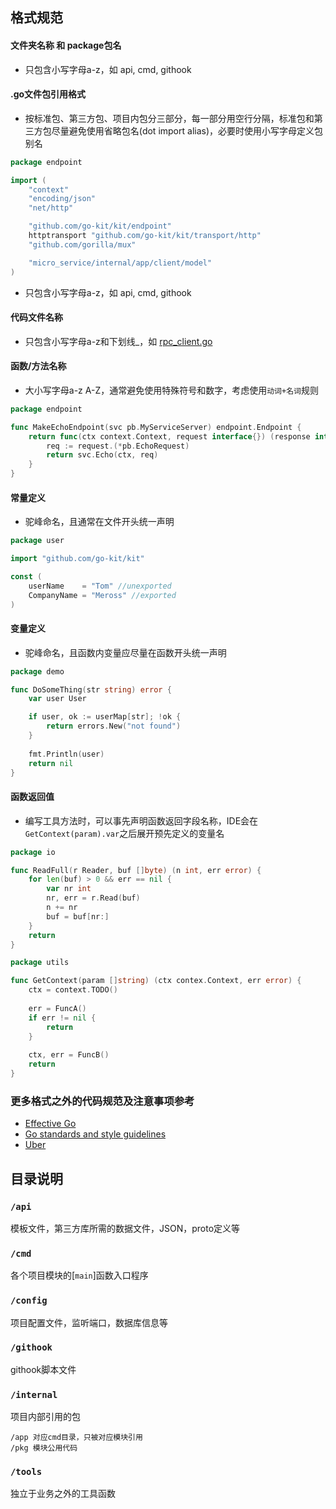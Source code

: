 
## 格式规范

#### 文件夹名称 和 package包名

* 只包含小写字母a-z，如 api, cmd, githook

#### .go文件包引用格式

* 按标准包、第三方包、项目内包分三部分，每一部分用空行分隔，标准包和第三方包尽量避免使用省略包名(dot import alias)，必要时使用小写字母定义包别名

```go
package endpoint

import (
	"context"
	"encoding/json"
	"net/http"

	"github.com/go-kit/kit/endpoint"
	httptransport "github.com/go-kit/kit/transport/http"
	"github.com/gorilla/mux"

	"micro_service/internal/app/client/model"
)
```

* 只包含小写字母a-z，如 api, cmd, githook

#### 代码文件名称

* 只包含小写字母a-z和下划线_，如 [rpc_client.go](https://gitee.com/Skyd188/micro_services/blob/master/internal/app/client/myendpoint/rpc_client.go)

#### 函数/方法名称

* 大小写字母a-z A-Z，通常避免使用特殊符号和数字，考虑使用`动词+名词`规则

```go
package endpoint

func MakeEchoEndpoint(svc pb.MyServiceServer) endpoint.Endpoint {
	return func(ctx context.Context, request interface{}) (response interface{}, err error) {
		req := request.(*pb.EchoRequest)
		return svc.Echo(ctx, req)
	}
}
```

#### 常量定义

* 驼峰命名，且通常在文件开头统一声明

```go
package user

import "github.com/go-kit/kit"

const (
    userName    = "Tom" //unexported
    CompanyName = "Meross" //exported
)
```

#### 变量定义

* 驼峰命名，且函数内变量应尽量在函数开头统一声明

```go
package demo

func DoSomeThing(str string) error {
    var user User

    if user, ok := userMap[str]; !ok {
        return errors.New("not found")
    }
    
    fmt.Println(user)
    return nil
}
```

#### 函数返回值

* 编写工具方法时，可以事先声明函数返回字段名称，IDE会在`GetContext(param).var`之后展开预先定义的变量名

```go
package io

func ReadFull(r Reader, buf []byte) (n int, err error) {
    for len(buf) > 0 && err == nil {
        var nr int
        nr, err = r.Read(buf)
        n += nr
        buf = buf[nr:]
    }
    return
}
```

```go
package utils

func GetContext(param []string) (ctx contex.Context, err error) {
    ctx = context.TODO()
    
    err = FuncA()
    if err != nil {
        return
    }
    
    ctx, err = FuncB()
    return
}
```

### 更多格式之外的代码规范及注意事项参考

* [Effective Go](https://golang.org/doc/effective_go.html#named-results)
* [Go standards and style guidelines](https://docs.gitlab.com/ee/development/go_guide/)
* [Uber](https://github.com/xxjwxc/uber_go_guide_cn)

## 目录说明

### `/api`

模板文件，第三方库所需的数据文件，JSON，proto定义等

### `/cmd`

各个项目模块的[`main`]函数入口程序

### `/config`

项目配置文件，监听端口，数据库信息等

### `/githook`

githook脚本文件

### `/internal`

项目内部引用的包

    /app 对应cmd目录，只被对应模块引用
    /pkg 模块公用代码
    
### `/tools`

独立于业务之外的工具函数



